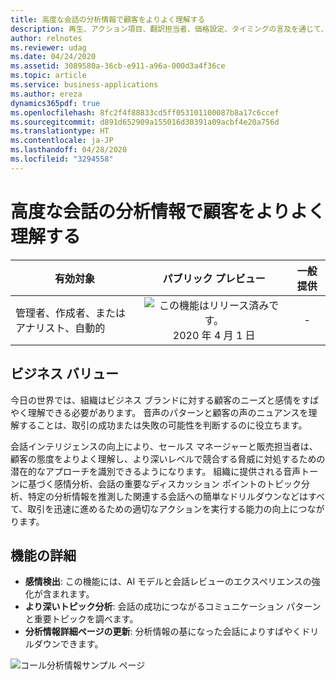 ```yaml
---
title: 高度な会話の分析情報で顧客をよりよく理解する
description: 再生、アクション項目、翻訳担当者、価格設定、タイミングの言及を通じて、コミュニケーション パターンと関心のあるポイントを探索します。 分析情報の基になった会話によりすばやくドリルダウンできます。
author: relnotes
ms.reviewer: udag
ms.date: 04/24/2020
ms.assetid: 3089580a-36cb-e911-a96a-000d3a4f36ce
ms.topic: article
ms.service: business-applications
ms.author: ereza
dynamics365pdf: true
ms.openlocfilehash: 8fc2f4f88833cd5ff053101100087b8a17c6ccef
ms.sourcegitcommit: d891d652909a155016d30391a09acbf4e20a756d
ms.translationtype: HT
ms.contentlocale: ja-JP
ms.lasthandoff: 04/28/2020
ms.locfileid: "3294558"
---
```

# <a name="better-understand-customers-with-advanced-conversation-insights"></a>高度な会話の分析情報で顧客をよりよく理解する


| 有効対象    |  パブリック プレビュー | 一般提供 | 
| ---------- | :----------: |:----------: |
|管理者、作成者、またはアナリスト、自動的|![この機能はリリース済みです。](/dynamics365-release-plan/media/green-checkmark.png "この機能はリリース済みです。") 2020 年 4 月 1 日| -|


## <a name="business-value"></a>ビジネス バリュー
<!-- bv start -->
今日の世界では、組織はビジネス ブランドに対する顧客のニーズと感情をすばやく理解できる必要があります。 音声のパターンと顧客の声のニュアンスを理解することは、取引の成功または失敗の可能性を判断するのに役立ちます。 

会話インテリジェンスの向上により、セールス マネージャーと販売担当者は、顧客の態度をよりよく理解し、より深いレベルで競合する脅威に対処するための潜在的なアプローチを識別できるようになります。 組織に提供される音声トーンに基づく感情分析、会話の重要なディスカッション ポイントのトピック分析、特定の分析情報を推測した関連する会話への簡単なドリルダウンなどはすべて、取引を迅速に進めるための適切なアクションを実行する能力の向上につながります。
<!-- bv end -->



## <a name="feature-details"></a>機能の詳細
<!--feature detail start -->
- **感情検出**: この機能には、AI モデルと会話レビューのエクスペリエンスの強化が含まれます。
- **より深いトピック分析**: 会話の成功につながるコミュニケーション パターンと重要トピックを調べます。
- **分析情報詳細ページの更新**: 分析情報の基になった会話によりすばやくドリルダウンできます。
<!--feature detail end -->

![コール分析情報サンプル ページ](media/si_conversationintelligence_boostsellerproductivitywithciinsided365_.png "コール分析情報サンプル ページ")
<!-- Picture 1 -->








